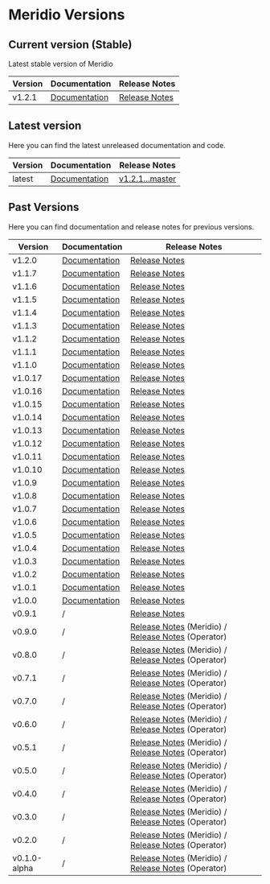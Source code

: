 # Meridio Versions

## Current version (Stable)

Latest stable version of Meridio

| Version | Documentation | Release Notes |
| --- | --- | --- |
| v1.2.1 | [Documentation](docs/v1.1.0) | [Release Notes](https://github.com/Nordix/Meridio/releases/tag/v1.2.1) |

## Latest version

Here you can find the latest unreleased documentation and code.

| Version | Documentation | Release Notes |
| --- | --- | --- |
| latest | [Documentation](docs) | [v1.2.1...master](https://github.com/Nordix/Meridio/compare/v1.2.1...master) |

## Past Versions

Here you can find documentation and release notes for previous versions.

| Version | Documentation | Release Notes |
| --- | --- | --- |
| v1.2.0 | [Documentation](docs/v1.1.0) | [Release Notes](https://github.com/Nordix/Meridio/releases/tag/v1.2.0) |
| v1.1.7 | [Documentation](docs/v1.1.0) | [Release Notes](https://github.com/Nordix/Meridio/releases/tag/v1.1.7) |
| v1.1.6 | [Documentation](docs/v1.1.0) | [Release Notes](https://github.com/Nordix/Meridio/releases/tag/v1.1.6) |
| v1.1.5 | [Documentation](docs/v1.1.0) | [Release Notes](https://github.com/Nordix/Meridio/releases/tag/v1.1.5) |
| v1.1.4 | [Documentation](docs/v1.1.0) | [Release Notes](https://github.com/Nordix/Meridio/releases/tag/v1.1.4) |
| v1.1.3 | [Documentation](docs/v1.1.0) | [Release Notes](https://github.com/Nordix/Meridio/releases/tag/v1.1.3) |
| v1.1.2 | [Documentation](docs/v1.1.0) | [Release Notes](https://github.com/Nordix/Meridio/releases/tag/v1.1.2) |
| v1.1.1 | [Documentation](docs/v1.1.0) | [Release Notes](https://github.com/Nordix/Meridio/releases/tag/v1.1.1) |
| v1.1.0 | [Documentation](docs/v1.1.0) | [Release Notes](https://github.com/Nordix/Meridio/releases/tag/v1.1.0) |
| v1.0.17 | [Documentation](docs/v1.0.0) | [Release Notes](https://github.com/Nordix/Meridio/releases/tag/v1.0.17) |
| v1.0.16 | [Documentation](docs/v1.0.0) | [Release Notes](https://github.com/Nordix/Meridio/releases/tag/v1.0.16) |
| v1.0.15 | [Documentation](docs/v1.0.0) | [Release Notes](https://github.com/Nordix/Meridio/releases/tag/v1.0.15) |
| v1.0.14 | [Documentation](docs/v1.0.0) | [Release Notes](https://github.com/Nordix/Meridio/releases/tag/v1.0.14) |
| v1.0.13 | [Documentation](docs/v1.0.0) | [Release Notes](https://github.com/Nordix/Meridio/releases/tag/v1.0.13) |
| v1.0.12 | [Documentation](docs/v1.0.0) | [Release Notes](https://github.com/Nordix/Meridio/releases/tag/v1.0.12) |
| v1.0.11 | [Documentation](docs/v1.0.0) | [Release Notes](https://github.com/Nordix/Meridio/releases/tag/v1.0.11) |
| v1.0.10 | [Documentation](docs/v1.0.0) | [Release Notes](https://github.com/Nordix/Meridio/releases/tag/v1.0.10) |
| v1.0.9 | [Documentation](docs/v1.0.0) | [Release Notes](https://github.com/Nordix/Meridio/releases/tag/v1.0.9) |
| v1.0.8 | [Documentation](docs/v1.0.0) | [Release Notes](https://github.com/Nordix/Meridio/releases/tag/v1.0.8) |
| v1.0.7 | [Documentation](docs/v1.0.0) | [Release Notes](https://github.com/Nordix/Meridio/releases/tag/v1.0.7) |
| v1.0.6 | [Documentation](docs/v1.0.0) | [Release Notes](https://github.com/Nordix/Meridio/releases/tag/v1.0.6) |
| v1.0.5 | [Documentation](docs/v1.0.0) | [Release Notes](https://github.com/Nordix/Meridio/releases/tag/v1.0.5) |
| v1.0.4 | [Documentation](docs/v1.0.0) | [Release Notes](https://github.com/Nordix/Meridio/releases/tag/v1.0.4) |
| v1.0.3 | [Documentation](docs/v1.0.0) | [Release Notes](https://github.com/Nordix/Meridio/releases/tag/v1.0.3) |
| v1.0.2 | [Documentation](docs/v1.0.0) | [Release Notes](https://github.com/Nordix/Meridio/releases/tag/v1.0.2) |
| v1.0.1 | [Documentation](docs/v1.0.0) | [Release Notes](https://github.com/Nordix/Meridio/releases/tag/v1.0.1) |
| v1.0.0 | [Documentation](docs/v1.0.0) | [Release Notes](https://github.com/Nordix/Meridio/releases/tag/v1.0.0) |
| v0.9.1 | / | [Release Notes](https://github.com/Nordix/Meridio/releases/tag/v0.9.1) |
| v0.9.0 | / | [Release Notes](https://github.com/Nordix/Meridio/releases/tag/v0.9.0) (Meridio) / [Release Notes](https://github.com/Nordix/Meridio-Operator/releases/tag/v0.9.0) (Operator) |
| v0.8.0 | / | [Release Notes](https://github.com/Nordix/Meridio/releases/tag/v0.8.0) (Meridio) / [Release Notes](https://github.com/Nordix/Meridio-Operator/releases/tag/v0.8.0) (Operator) |
| v0.7.1 | / | [Release Notes](https://github.com/Nordix/Meridio/releases/tag/v0.7.1) (Meridio) / [Release Notes](https://github.com/Nordix/Meridio-Operator/releases/tag/v0.7.1) (Operator) |
| v0.7.0 | / | [Release Notes](https://github.com/Nordix/Meridio/releases/tag/v0.7.0) (Meridio) / [Release Notes](https://github.com/Nordix/Meridio-Operator/releases/tag/v0.7.0) (Operator) |
| v0.6.0 | / | [Release Notes](https://github.com/Nordix/Meridio/releases/tag/v0.6.0) (Meridio) / [Release Notes](https://github.com/Nordix/Meridio-Operator/releases/tag/v0.6.0) (Operator) |
| v0.5.1 | / | [Release Notes](https://github.com/Nordix/Meridio/releases/tag/v0.5.1) (Meridio) / [Release Notes](https://github.com/Nordix/Meridio-Operator/releases/tag/v0.5.1) (Operator) |
| v0.5.0 | / | [Release Notes](https://github.com/Nordix/Meridio/releases/tag/v0.5.0) (Meridio) / [Release Notes](https://github.com/Nordix/Meridio-Operator/releases/tag/v0.5.0) (Operator) |
| v0.4.0 | / | [Release Notes](https://github.com/Nordix/Meridio/releases/tag/v0.4.0) (Meridio) / [Release Notes](https://github.com/Nordix/Meridio-Operator/releases/tag/v0.4.0) (Operator) |
| v0.3.0 | / | [Release Notes](https://github.com/Nordix/Meridio/releases/tag/v0.3.0) (Meridio) / [Release Notes](https://github.com/Nordix/Meridio-Operator/releases/tag/v0.3.0) (Operator) |
| v0.2.0 | / | [Release Notes](https://github.com/Nordix/Meridio/releases/tag/v0.2.0) (Meridio) / [Release Notes](https://github.com/Nordix/Meridio-Operator/releases/tag/v0.2.0) (Operator) |
| v0.1.0-alpha | / | [Release Notes](https://github.com/Nordix/Meridio/releases/tag/v0.1.0-alpha) (Meridio) / [Release Notes](https://github.com/Nordix/Meridio-Operator/releases/tag/v0.1.0-alpha) (Operator) |
